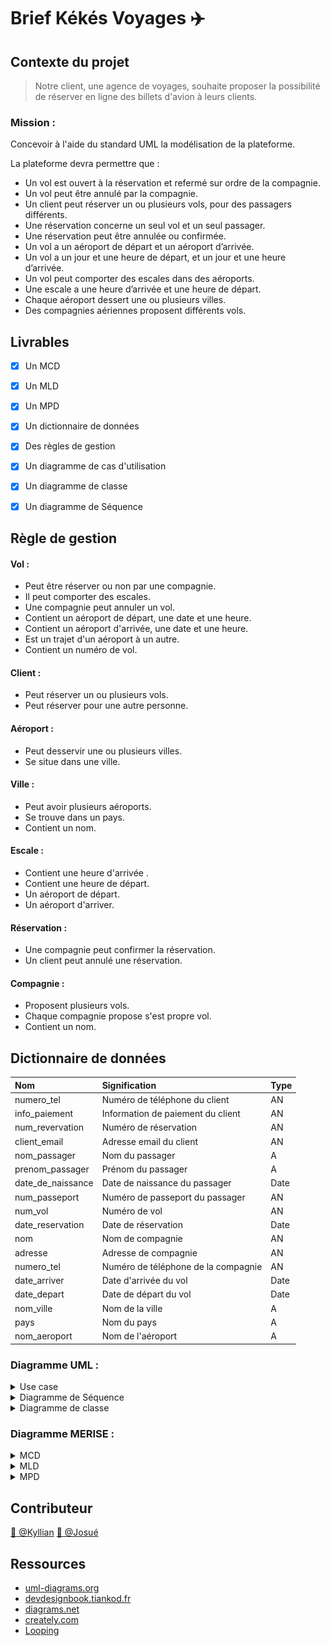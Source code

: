# Brief Kékés Voyages :airplane:

## Contexte du projet

> Notre client, une agence de voyages, souhaite proposer la possibilité de réserver en ligne des billets d'avion à leurs clients.

### Mission :

Concevoir à l'aide du standard UML la modélisation de la plateforme.

La plateforme devra permettre que :

- Un vol est ouvert à la réservation et refermé sur ordre de la compagnie.
- Un vol peut être annulé par la compagnie.
- Un client peut réserver un ou plusieurs vols, pour des passagers différents.
- Une réservation concerne un seul vol et un seul passager.
- Une réservation peut être annulée ou confirmée.
- Un vol a un aéroport de départ et un aéroport d’arrivée.
- Un vol a un jour et une heure de départ, et un jour et une heure d’arrivée.
- Un vol peut comporter des escales dans des aéroports.
- Une escale a une heure d’arrivée et une heure de départ.
- Chaque aéroport dessert une ou plusieurs villes.
- Des compagnies aériennes proposent différents vols.

## Livrables

- [x] Un MCD
- [x] Un MLD
- [x] Un MPD

- [x] Un dictionnaire de données
- [x] Des règles de gestion
- [x] Un diagramme de cas d'utilisation
- [x] Un diagramme de classe
- [x] Un diagramme de Séquence

## Règle de gestion

#### Vol :

- Peut être réserver ou non par une compagnie.
- Il peut comporter des escales.
- Une compagnie peut annuler un vol.
- Contient un aéroport de départ, une date et une heure.
- Contient un aéroport d'arrivée, une date et une heure.
- Est un trajet d'un aéroport à un autre.
- Contient un numéro de vol.

#### Client :

- Peut réserver un ou plusieurs vols.
- Peut réserver pour une autre personne.

#### Aéroport :

- Peut desservir une ou plusieurs villes.
- Se situe dans une ville.

#### Ville :

- Peut avoir plusieurs aéroports.
- Se trouve dans un pays.
- Contient un nom.

#### Escale :

- Contient une heure d'arrivée .
- Contient une heure de départ.
- Un aéroport de départ.
- Un aéroport d'arriver.

#### Réservation :

- Une compagnie peut confirmer la réservation.
- Un client peut annulé une réservation.

#### Compagnie :

- Proposent plusieurs vols.
- Chaque compagnie propose s'est propre vol.
- Contient un nom.

## Dictionnaire de données

| Nom               | Signification                       | Type |
| :---------------- | :---------------------------------- | :--- |
| numero_tel        | Numéro de téléphone du client       | AN   |
| info_paiement     | Information de paiement du client   | AN   |
| num_revervation   | Numéro de réservation               | AN   |
| client_email      | Adresse email du client             | AN   |
| nom_passager      | Nom du passager                     | A    |
| prenom_passager   | Prénom du passager                  | A    |
| date_de_naissance | Date de naissance du passager       | Date |
| num_passeport     | Numéro de passeport du passager     | AN   |
| num_vol           | Numéro de vol                       | AN   |
| date_reservation  | Date de réservation                 | Date |
| nom               | Nom de compagnie                    | AN   |
| adresse           | Adresse de compagnie                | AN   |
| numero_tel        | Numéro de téléphone de la compagnie | AN   |
| date_arriver      | Date d'arrivée du vol               | Date |
| date_depart       | Date de départ du vol               | Date |
| nom_ville         | Nom de la ville                     | A    |
| pays              | Nom du pays                         | A    |
| nom_aeroport      | Nom de l'aéroport                   | A    |

### Diagramme UML :

<details>
<summary>Use case</summary>

[![UML/use_case.png](/UML/use_case.png)](/UML/use_case.png)

</details>

<details>
<summary>Diagramme de Séquence</summary>

[![UML/Diagramme_sequence.png](UML/Diagramme_sequence.png)](UML/Diagramme_sequence.png)

</details>

<details>
<summary>Diagramme de classe</summary>

[![UML/Diagramme_de_classe.png](UML/Diagramme_de_classe.PNG)](UML/Diagramme_de_classe.PNG)

</details>

### Diagramme MERISE :

<details>
<summary>MCD</summary>

[![MERISE/MCD.PNG](/MERISE/MCD.PNG)](/MERISE/MCD.PNG)

</details>

<details>
<summary>MLD</summary>

[![MERISE/MLD.PNG](/MERISE/MLD.PNG)](/MERISE/MLD.PNG)

</details>

<details>
<summary>MPD</summary>

[![MERISE/MPD.PNG](/MERISE/MPD.PNG)](/MERISE/MPD.PNG)

</details>

## Contributeur

[:bust_in_silhouette: @Kyllian](https://github.com/kyllianbou)
[:bust_in_silhouette: @Josué](https://github.com/Rowada)

## Ressources

- [uml-diagrams.org](https://www.uml-diagrams.org/uml-25-diagrams.html)
- [devdesignbook.tiankod.fr](https://www.devdesignbook.tiankod.fr/)
- [diagrams.net](https://app.diagrams.net/)
- [creately.com](https://creately.com/fr/home/)
- [Looping](https://www.looping-mcd.fr/)

